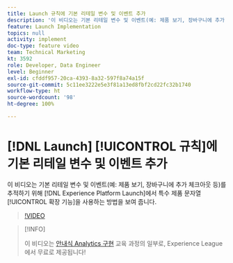 ```yaml
---
title: Launch 규칙에 기본 리테일 변수 및 이벤트 추가
description: '이 비디오는 기본 리테일 변수 및 이벤트(예: 제품 보기, 장바구니에 추가 체크아웃 등)를 추적하기 위해 Launch에서 특수 제품 문자열 확장 기능을 사용하는 방법을 보여 줍니다.'
feature: Launch Implementation
topics: null
activity: implement
doc-type: feature video
team: Technical Marketing
kt: 3592
role: Developer, Data Engineer
level: Beginner
exl-id: cfddf957-20ca-4393-8a32-597f8a74a15f
source-git-commit: 5c11ee3222e5e3f81a13ed8fbf2cd22fc32b1740
workflow-type: ht
source-wordcount: '98'
ht-degree: 100%

---
```


# [!DNL Launch] [!UICONTROL 규칙]에 기본 리테일 변수 및 이벤트 추가

이 비디오는 기본 리테일 변수 및 이벤트(예: 제품 보기, 장바구니에 추가 체크아웃 등)를 추적하기 위해 [!DNL Experience Platform Launch]에서 특수 제품 문자열 [!UICONTROL 확장 기능]을 사용하는 방법을 보여 줍니다.

>[!VIDEO](https://video.tv.adobe.com/v/28763/?quality=12)

>[!INFO]
>
> 이 비디오는 [안내식 Analytics 구현](https://experienceleague.adobe.com/?recommended=Analytics-D-1-2019.1) 교육 과정의 일부로, Experience League에서 무료로 제공됩니다!